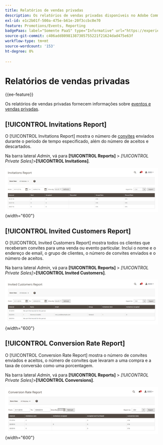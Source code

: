 ```yaml
---
title: Relatórios de vendas privadas
description: Os relatórios de vendas privadas disponíveis no Adobe Commerce fornecem informações úteis sobre eventos e vendas privadas.
exl-id: e1c2b01f-500a-475e-b61e-20f3ccbc0e70
feature: Promotions/Events, Reporting
badgePaas: label="Somente PaaS" type="Informative" url="https://experienceleague.adobe.com/pt-br/docs/commerce/user-guides/product-solutions" tooltip="Aplica-se somente a projetos do Adobe Commerce na nuvem (infraestrutura do PaaS gerenciada pela Adobe) e a projetos locais."
source-git-commit: c406add80981387305755221f21624dad475e63f
workflow-type: tm+mt
source-wordcount: '153'
ht-degree: 0%

---
```


# Relatórios de vendas privadas

{{ee-feature}}

Os relatórios de vendas privadas fornecem informações sobre [eventos e vendas privadas](../merchandising-promotions/events-private-sales.md).

## [!UICONTROL Invitations Report]

O [!UICONTROL Invitations Report] mostra o número de [convites](../merchandising-promotions/invitations.md) enviados durante o período de tempo especificado, além do número de aceitos e descartados.

Na barra lateral _Admin_, vá para **[!UICONTROL Reports]** > _[!UICONTROL Private Sales]_>**[!UICONTROL Invitations]**.

![Relatório de convites](./assets/private-sales-invitations.png){width="600"}

## [!UICONTROL Invited Customers Report]

O [!UICONTROL Invited Customers Report] mostra todos os clientes que receberam convites para uma venda ou evento particular. Inclui o nome e o endereço de email, o grupo de clientes, o número de convites enviados e o número de aceitos.

Na barra lateral _Admin_, vá para **[!UICONTROL Reports]** > _[!UICONTROL Private Sales]_>**[!UICONTROL Invited Customers]**.

![Relatório de Clientes Convidados](./assets/private-sales-invited-customers.png){width="600"}

## [!UICONTROL Conversion Rate Report]

O [!UICONTROL Conversion Rate Report] mostra o número de convites enviados e aceitos, o número de convites que levaram a uma compra e a taxa de conversão como uma porcentagem.

Na barra lateral _Admin_, vá para **[!UICONTROL Reports]** > _[!UICONTROL Private Sales]_>**[!UICONTROL Conversions]**.

![Relatório de Taxa de Conversão](./assets/private-sales-conversions.png){width="600"}
